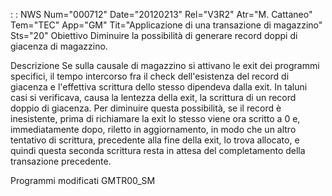  :  : NWS Num="000712" Date="20120213" Rel="V3R2" Atr="M. Cattaneo" Tem="TEC" App="GM" Tit="Applicazione di una transazione di magazzino" Sts="20"
Obiettivo
Diminuire la possibilità di generare record doppi di giacenza di magazzino.

Descrizione
Se sulla causale di magazzino si attivano le exit dei programmi specifici, il tempo intercorso fra il check dell'esistenza del record di giacenza e l'effettiva scrittura dello stesso dipendeva dalla exit.
In taluni casi si verificava, causa la lentezza della exit, la scrittura di un record doppio di giacenza.
Per diminuire questa possibilità, se il record è inesistente, prima di richiamare la exit lo stesso
viene ora scritto a 0 e, immediatamente dopo, riletto in aggiornamento, in modo che un altro tentativo di scrittura, precedente alla fine della exit, lo trova allocato, e quindi questa seconda scrittura resta in attesa del completamento della transazione precedente.

Programmi modificati
GMTR00_SM
